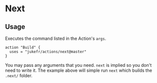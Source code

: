 # Next

## Usage

Executes the command listed in the Action's `args`.

```
action "Build" {
  uses = "jukefr/actions/next@master"
}
```

You may pass any arguments that you need. `next` is implied so you don't need to write it.
The example above will simple run `next` which builds the `.next/` folder.